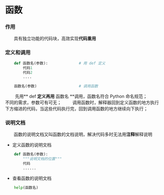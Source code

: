 # 函数
### 作用
&emsp;&emsp;具有独立功能的代码块，高效实现**代码重用**

### 定义和调用


```python
    def 函数名(参数):              # 用 def 定义
        代码1
        代码2
        ....
        
    函数名(参数)                   # 调用函数

```
&emsp;&emsp; 先用** def **定义再用** 函数名 **调用，函数名符合 Python 命名规范；
&emsp;&emsp; 不同的需求，参数可有可无；
&emsp;&emsp; 调用函数时，解释器回到定义函数的地方执行下方缩进的代码，当这些代码执行完，回到调用函数的地方继续向下执行；



### 说明文档
&emsp;&emsp;函数的说明文档又叫函数的文档说明，解决代码多时无法用**注释**解释说明

*  定义函数的说明文档

```python
    def 函数名(参数):
        """说明文档的位置"""
        代码
        ......
```

*  查看函数的说明文档


```python
    help(函数名)
```







